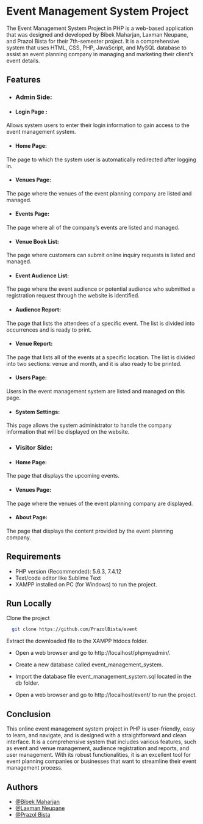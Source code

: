 
# Event Management System Project

The Event Management System Project in PHP is a web-based application that was designed and developed by Bibek Maharjan, Laxman Neupane, and Prazol Bista for their 7th-semester project. It is a comprehensive system that uses HTML, CSS, PHP, JavaScript, and MySQL database to assist an event planning company in managing and marketing their client’s event details.

## Features

- ### Admin Side:
- #### Login Page : 
Allows system users to enter their login information to gain access to the event management system.

- #### Home Page:
 The page to which the system user is automatically redirected after logging in.

- #### Venues Page:
The page where the venues of the event planning company are listed and managed.

- #### Events Page:
The page where all of the company’s events are listed and managed.

- #### Venue Book List: 
The page where customers can submit online inquiry requests is listed and managed.

- #### Event Audience List: 
The page where the event audience or potential audience who submitted a registration request through the website is identified.

- #### Audience Report: 
The page that lists the attendees of a specific event. The list is divided into occurrences and is ready to print.

- #### Venue Report: 
The page that lists all of the events at a specific location. The list is divided into two sections: venue and month, and it is also ready to be printed.

- #### Users Page: 
Users in the event management system are listed and managed on this page.

- #### System Settings: 
This page allows the system administrator to handle the company information that will be displayed on the website.

- ### Visitor Side:
- #### Home Page: 
The page that displays the upcoming events.

- #### Venues Page: 
The page where the venues of the event planning company are displayed.

- #### About Page: 
The page that displays the content provided by the event planning company.




## Requirements

- PHP version (Recommended): 5.6.3, 7.4.12
- Text/code editor like Sublime Text
- XAMPP installed on PC (for Windows) to run the project.


## Run Locally

Clone the project

```bash
  git clone https://github.com/PrazolBista/event
```

Extract the downloaded file to the XAMPP htdocs folder.

- Open a web browser and go to http://localhost/phpmyadmin/.

- Create a new database called event_management_system.

- Import the database file event_management_system.sql located in the db folder.

- Open a web browser and go to http://localhost/event/ to run the project.

## Conclusion

This online event management system project in PHP is user-friendly, easy to learn, and navigate, and is designed with a straightforward and clean interface. It is a comprehensive system that includes various features, such as event and venue management, audience registration and reports, and user management. With its robust functionalities, it is an excellent tool for event planning companies or businesses that want to streamline their event management process.


## Authors

- [@Bibek Maharjan](https://www.github.com/Bibekmhrz)
- [@Laxman Neupane](https://www.github.com/lakshuneupane)
- [@Prazol Bista](https://www.github.com/prazolbista)

